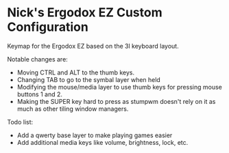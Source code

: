 # Nick's Ergodox EZ Custom Configuration

Keymap for the Ergodox EZ based on the 3l keyboard layout.

Notable changes are:
* Moving CTRL and ALT to the thumb keys.
* Changing TAB to go to the symbal layer when held
* Modifying the mouse/media layer to use thumb keys for pressing mouse
  buttons 1 and 2.
* Making the SUPER key hard to press as stumpwm doesn't rely on it as
  much as other tiling window managers.
  
Todo list:
* Add a qwerty base layer to make playing games easier
* Add additional media keys like volume, brightness, lock, etc.